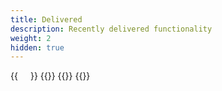 ```yaml
---
title: Delivered
description: Recently delivered functionality
weight: 2
hidden: true
---
```


<div style="display: flex; flex-direction: row; justify-content: flex-start; gap: 20px; flex-wrap: wrap;">
    {{<news-card
        title="Support for message templates"
        content="Support for placeholder keywords for dynamic changes in texts based on recipient."
        timeline="Q4 2024"
        githubUrl="https://github.com/Altinn/altinn-notifications/issues/545"
    >}}
    {{<news-card
        title="New notification channels"
        content="Support for notification channels SMS preferred and email preferred."
        timeline="Q4 2023"
        githubUrl="https://github.com/Altinn/altinn-notifications/issues/541"
    >}}
    {{<news-card 
        title="Reminders"
        content="Support for sending reminder notifications in the case of an incomplete task."
        timeline="Q3 2024"
        githubUrl="https://github.com/digdir/roadmap/issues/177"
    >}}
    {{<news-card 
        title="Address lookup" 
        content="Support for ordering notifications to national identity number or organization number." 
        timeline="Q2 2024" 
        githubUrl="https://github.com/digdir/roadmap/issues/176"
    >}}
</div>